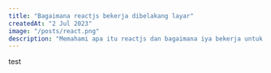 ```yaml
---
title: "Bagaimana reactjs bekerja dibelakang layar"
createdAt: "2 Jul 2023"
image: "/posts/react.png"
description: "Memahami apa itu reactjs dan bagaimana iya bekerja untuk mengetahui apa yang menjadi kelebihan dan kekurangannya."
---
```


test